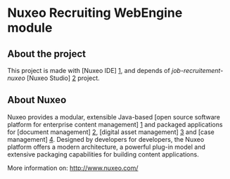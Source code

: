 # Nuxeo Recruiting WebEngine module

## About the project

This project is made with [Nuxeo IDE] [1], and depends of _job-recruitement-nuxeo_ [Nuxeo Studio] [2] project.

[1]: http://www.nuxeo.com/en/products/nuxeoide
[2]: http://www.nuxeo.com/en/services/connect/customization-as-a-service

## About Nuxeo

Nuxeo provides a modular, extensible Java-based [open source software platform for enterprise content management] [1] and packaged applications for [document management] [2], [digital asset management] [3] and [case management] [4]. Designed by developers for developers, the Nuxeo platform offers a modern architecture, a powerful plug-in model and extensive packaging capabilities for building content applications. 

[1]: http://www.nuxeo.com/en/products/ep
[2]: http://www.nuxeo.com/en/products/document-management
[3]: http://www.nuxeo.com/en/products/dam
[4]: http://www.nuxeo.com/en/products/case-management

More information on: <http://www.nuxeo.com/>


